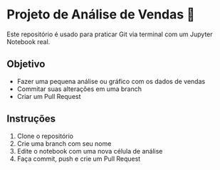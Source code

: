 # Projeto de Análise de Vendas 🧪

Este repositório é usado para praticar Git via terminal com um Jupyter Notebook real.

## Objetivo
- Fazer uma pequena análise ou gráfico com os dados de vendas
- Commitar suas alterações em uma branch
- Criar um Pull Request

## Instruções
1. Clone o repositório
2. Crie uma branch com seu nome
3. Edite o notebook com uma nova célula de análise
4. Faça commit, push e crie um Pull Request
